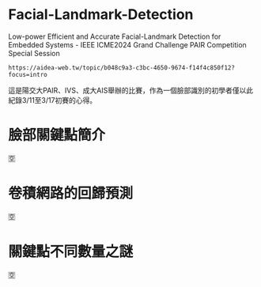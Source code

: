 # Facial-Landmark-Detection
Low-power Efficient and Accurate Facial-Landmark Detection for Embedded Systems - IEEE ICME2024 Grand Challenge PAIR Competition Special Session

`https://aidea-web.tw/topic/b048c9a3-c3bc-4650-9674-f14f4c850f12?focus=intro`

這是陽交大PAIR、IVS、成大AIS舉辦的比賽，作為一個臉部識別的初學者僅以此紀錄3/11至3/17初賽的心得。

# 臉部關鍵點簡介
🈳
# 卷積網路的回歸預測
🈳
# 關鍵點不同數量之謎
🈳
